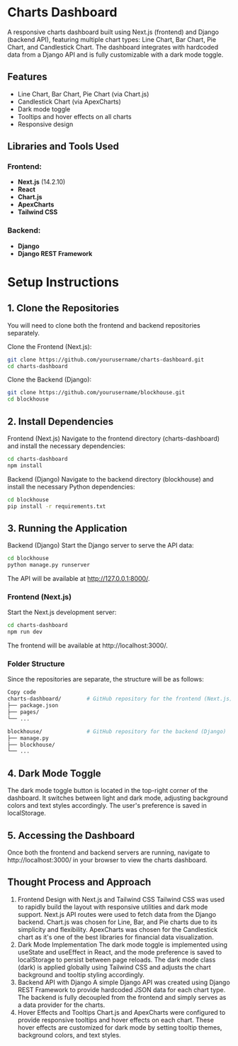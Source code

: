 # Charts Dashboard

A responsive charts dashboard built using Next.js (frontend) and Django (backend API), featuring multiple chart types: Line Chart, Bar Chart, Pie Chart, and Candlestick Chart. The dashboard integrates with hardcoded data from a Django API and is fully customizable with a dark mode toggle.

## Features

- Line Chart, Bar Chart, Pie Chart (via Chart.js)
- Candlestick Chart (via ApexCharts)
- Dark mode toggle
- Tooltips and hover effects on all charts
- Responsive design

## Libraries and Tools Used

### Frontend:
- **Next.js** (14.2.10)
- **React**
- **Chart.js**
- **ApexCharts**
- **Tailwind CSS**

### Backend:
- **Django**
- **Django REST Framework**

# Setup Instructions

## 1. Clone the Repositories
You will need to clone both the frontend and backend repositories separately.

Clone the Frontend (Next.js):
```bash
git clone https://github.com/yourusername/charts-dashboard.git
cd charts-dashboard
```
Clone the Backend (Django):
```bash
git clone https://github.com/yourusername/blockhouse.git
cd blockhouse
```

## 2. Install Dependencies
Frontend (Next.js)
Navigate to the frontend directory (charts-dashboard) and install the necessary dependencies:

```bash
cd charts-dashboard
npm install
```

Backend (Django)
Navigate to the backend directory (blockhouse) and install the necessary Python dependencies:

```bash
cd blockhouse
pip install -r requirements.txt
```

## 3. Running the Application
Backend (Django)
Start the Django server to serve the API data:

```bash
cd blockhouse
python manage.py runserver
```
The API will be available at http://127.0.0.1:8000/.

### Frontend (Next.js)
Start the Next.js development server:

```bash
cd charts-dashboard
npm run dev
```
The frontend will be available at http://localhost:3000/.

### Folder Structure
Since the repositories are separate, the structure will be as follows:

```bash
Copy code
charts-dashboard/        # GitHub repository for the frontend (Next.js)
├── package.json
├── pages/
└── ...

blockhouse/              # GitHub repository for the backend (Django)
├── manage.py
├── blockhouse/
└── ...
```
## 4. Dark Mode Toggle
The dark mode toggle button is located in the top-right corner of the dashboard. It switches between light and dark mode, adjusting background colors and text styles accordingly. The user's preference is saved in localStorage.

## 5. Accessing the Dashboard
Once both the frontend and backend servers are running, navigate to http://localhost:3000/ in your browser to view the charts dashboard.

## Thought Process and Approach

1. Frontend Design with Next.js and Tailwind CSS
Tailwind CSS was used to rapidly build the layout with responsive utilities and dark mode support.
Next.js API routes were used to fetch data from the Django backend.
Chart.js was chosen for Line, Bar, and Pie charts due to its simplicity and flexibility.
ApexCharts was chosen for the Candlestick chart as it's one of the best libraries for financial data visualization.
2. Dark Mode Implementation
The dark mode toggle is implemented using useState and useEffect in React, and the mode preference is saved to localStorage to persist between page reloads.
The dark mode class (dark) is applied globally using Tailwind CSS and adjusts the chart background and tooltip styling accordingly.
3. Backend API with Django
A simple Django API was created using Django REST Framework to provide hardcoded JSON data for each chart type.
The backend is fully decoupled from the frontend and simply serves as a data provider for the charts.
4. Hover Effects and Tooltips
Chart.js and ApexCharts were configured to provide responsive tooltips and hover effects on each chart.
These hover effects are customized for dark mode by setting tooltip themes, background colors, and text styles.


